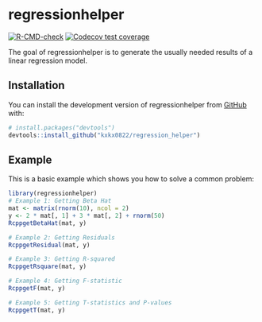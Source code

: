 
# regressionhelper

<!-- badges: start -->
[![R-CMD-check](https://github.com/kxkx0822/regression_helper/actions/workflows/R-CMD-check.yaml/badge.svg)](https://github.com/kxkx0822/regression_helper/actions/workflows/R-CMD-check.yaml)
[![Codecov test coverage](https://codecov.io/gh/kxkx0822/regression_helper/branch/main/graph/badge.svg)](https://app.codecov.io/gh/kxkx0822/regression_helper?branch=main)
<!-- badges: end -->

The goal of regressionhelper is to generate the usually needed results of a linear regression model.

## Installation

You can install the development version of regressionhelper from [GitHub](https://github.com/) with:

``` r
# install.packages("devtools")
devtools::install_github("kxkx0822/regression_helper")
```

## Example

This is a basic example which shows you how to solve a common problem:

``` r
library(regressionhelper)
# Example 1: Getting Beta Hat
mat <- matrix(rnorm(10), ncol = 2)
y <- 2 * mat[, 1] + 3 * mat[, 2] + rnorm(50)
RcppgetBetaHat(mat, y)

# Example 2: Getting Residuals
RcppgetResidual(mat, y)

# Example 3: Getting R-squared
RcppgetRsquare(mat, y)

# Example 4: Getting F-statistic
RcppgetF(mat, y)

# Example 5: Getting T-statistics and P-values
RcppgetT(mat, y)
```

